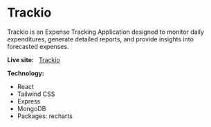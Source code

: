 # Trackio

Trackio is an Expense Tracking Application designed to monitor daily expenditures, generate detailed reports, and provide insights into forecasted expenses.

**Live site:**  &nbsp;&nbsp;[Trackio](https://trackio-expense.netlify.app/)


**Technology:**  

- React
- Tailwind CSS
- Express
- MongoDB
- Packages: recharts

